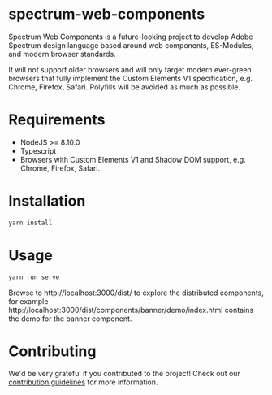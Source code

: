 # spectrum-web-components

Spectrum Web Components is a future-looking project to develop Adobe Spectrum design language based around web components, ES-Modules, and modern browser standards.

It will not support older browsers and will only target modern ever-green browsers that fully implement the Custom Elements V1 specification, e.g. Chrome, Firefox, Safari. Polyfills will be avoided as much as possible.

# Requirements

-   NodeJS >= 8.10.0
-   Typescript
-   Browsers with Custom Elements V1 and Shadow DOM support, e.g. Chrome, Firefox, Safari.

# Installation

```bash
yarn install
```

# Usage

```bash
yarn run serve
```

Browse to http://localhost:3000/dist/ to explore the distributed components, for example http://localhost:3000/dist/components/banner/demo/index.html contains the demo for the banner component.

# Contributing

We'd be very grateful if you contributed to the project! Check out our
[contribution guidelines](CONTRIBUTING.md) for more information.
